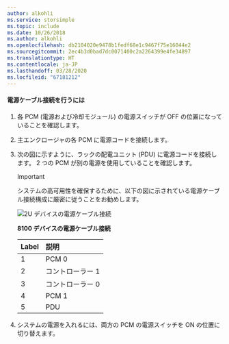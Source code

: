 ```yaml
---
author: alkohli
ms.service: storsimple
ms.topic: include
ms.date: 10/26/2018
ms.author: alkohli
ms.openlocfilehash: db2104020e9478b1fedf68e1c9467f75e16044e2
ms.sourcegitcommit: 2ec4b3d0bad7dc0071400c2a2264399e4fe34897
ms.translationtype: HT
ms.contentlocale: ja-JP
ms.lasthandoff: 03/28/2020
ms.locfileid: "67181212"
---
```

#### <a name="to-cable-for-power"></a>電源ケーブル接続を行うには
1. 各 PCM (電源および冷却モジュール) の電源スイッチが OFF の位置になっていることを確認します。
2. 主エンクロージャの各 PCM に電源コードを接続します。
3. 次の図に示すように、ラックの配電ユニット (PDU) に電源コードを接続します。 2 つの PCM が別の電源を使用していることを確認します。
   
   > [!IMPORTANT]
   > システムの高可用性を確保するために、以下の図に示されている電源ケーブル接続構成に厳密に従うことをお勧めします。 
   > 
   > 
   
    ![2U デバイスの電源ケーブル接続](./media/storsimple-cable-8100-for-power/HCSCableYour2UDeviceforPower.png)
   
    **8100 デバイスの電源ケーブル接続**
   
   | Label | 説明 |
   |:--- |:--- |
   | 1 |PCM 0 |
   | 2 |コントローラー 1 |
   | 3 |コントローラー 0 |
   | 4 |PCM 1 |
   | 5 |PDU |
4. システムの電源を入れるには、両方の PCM の電源スイッチを ON の位置に切り替えます。

